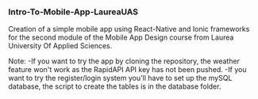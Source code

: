 ### Intro-To-Mobile-App-LaureaUAS ###

Creation of a simple mobile app using React-Native and Ionic frameworks for the second module of the Mobile App Design course from Laurea University Of Applied Sciences.

Note:
  -If you want to try the app by cloning the repository, the weather feature won't work as the RapidAPI API key has not been pushed.
  -If you want to try the register/login system you'll have to set up the mySQL database, the script to create the tables is in the database folder.
